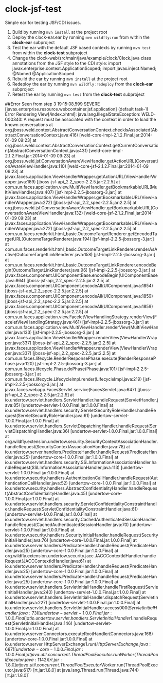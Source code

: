 # clock-jsf-test

Simple ear for testing JSF/CDI issues.

1. Build by running `mvn install` at the project root
2. Deploy the clock-ear.ear by running `mvn wildfly:run` from within the **clock-ear** subproject
3. Test the ear with the default JSF based contexts by running `mvn test` from within the **clock-test** subproject
4. Change the clock-web/src/main/java/example/clock/Clock.java class annotations from the JSF style to the CDI style:
	import javax.enterprise.context.ApplicationScoped;
	import javax.inject.Named;
	@Named
	@ApplicationScoped
5. Rebuild the ear by running `mvn install` at the project root
6. Redeploy the ear by running `mvn wildfly:redeploy` from the **clock-ear** subproject
7. Retest the ear by running `mvn test` from the **clock-test** subproject

##Error Seen from step 3
    19:15:08,599 SEVERE [javax.enterprise.resource.webcontainer.jsf.application] (default task-1) Error Rendering View[/index.xhtml]: java.lang.IllegalStateException: WELD-000340: A request must be associated with the context in order to load the known conversations
    at org.jboss.weld.context.AbstractConversationContext.checkIsAssociated(AbstractConversationContext.java:416) [weld-core-impl-2.1.2.Final.jar:2014-01-09 09:23]
    at org.jboss.weld.context.AbstractConversationContext.getCurrentConversation(AbstractConversationContext.java:431) [weld-core-impl-2.1.2.Final.jar:2014-01-09 09:23]
    at org.jboss.weld.jsf.ConversationAwareViewHandler.getActionURL(ConversationAwareViewHandler.java:110) [weld-core-jsf-2.1.2.Final.jar:2014-01-09 09:23]
    at javax.faces.application.ViewHandlerWrapper.getActionURL(ViewHandlerWrapper.java:189) [jboss-jsf-api_2.2_spec-2.2.5.jar:2.2.5]
    at com.sun.faces.application.view.MultiViewHandler.getBookmarkableURL(MultiViewHandler.java:407) [jsf-impl-2.2.5-jbossorg-3.jar:]
    at javax.faces.application.ViewHandlerWrapper.getBookmarkableURL(ViewHandlerWrapper.java:272) [jboss-jsf-api_2.2_spec-2.2.5.jar:2.2.5]
    at org.jboss.weld.jsf.ConversationAwareViewHandler.getBookmarkableURL(ConversationAwareViewHandler.java:132) [weld-core-jsf-2.1.2.Final.jar:2014-01-09 09:23]
    at javax.faces.application.ViewHandlerWrapper.getBookmarkableURL(ViewHandlerWrapper.java:272) [jboss-jsf-api_2.2_spec-2.2.5.jar:2.2.5]
    at com.sun.faces.renderkit.html_basic.OutcomeTargetRenderer.getEncodedTargetURL(OutcomeTargetRenderer.java:194) [jsf-impl-2.2.5-jbossorg-3.jar:]
    at com.sun.faces.renderkit.html_basic.OutcomeTargetLinkRenderer.renderAsActive(OutcomeTargetLinkRenderer.java:158) [jsf-impl-2.2.5-jbossorg-3.jar:]
    at com.sun.faces.renderkit.html_basic.OutcomeTargetLinkRenderer.encodeBegin(OutcomeTargetLinkRenderer.java:96) [jsf-impl-2.2.5-jbossorg-3.jar:]
    at javax.faces.component.UIComponentBase.encodeBegin(UIComponentBase.java:864) [jboss-jsf-api_2.2_spec-2.2.5.jar:2.2.5]
    at javax.faces.component.UIComponent.encodeAll(UIComponent.java:1854) [jboss-jsf-api_2.2_spec-2.2.5.jar:2.2.5]
    at javax.faces.component.UIComponent.encodeAll(UIComponent.java:1859) [jboss-jsf-api_2.2_spec-2.2.5.jar:2.2.5]
    at javax.faces.component.UIComponent.encodeAll(UIComponent.java:1859) [jboss-jsf-api_2.2_spec-2.2.5.jar:2.2.5]
    at com.sun.faces.application.view.FaceletViewHandlingStrategy.renderView(FaceletViewHandlingStrategy.java:461) [jsf-impl-2.2.5-jbossorg-3.jar:]
    at com.sun.faces.application.view.MultiViewHandler.renderView(MultiViewHandler.java:133) [jsf-impl-2.2.5-jbossorg-3.jar:]
    at javax.faces.application.ViewHandlerWrapper.renderView(ViewHandlerWrapper.java:337) [jboss-jsf-api_2.2_spec-2.2.5.jar:2.2.5]
    at javax.faces.application.ViewHandlerWrapper.renderView(ViewHandlerWrapper.java:337) [jboss-jsf-api_2.2_spec-2.2.5.jar:2.2.5]
    at com.sun.faces.lifecycle.RenderResponsePhase.execute(RenderResponsePhase.java:120) [jsf-impl-2.2.5-jbossorg-3.jar:]
	at com.sun.faces.lifecycle.Phase.doPhase(Phase.java:101) [jsf-impl-2.2.5-jbossorg-3.jar:]
	at com.sun.faces.lifecycle.LifecycleImpl.render(LifecycleImpl.java:219) [jsf-impl-2.2.5-jbossorg-3.jar:]
	at javax.faces.webapp.FacesServlet.service(FacesServlet.java:647) [jboss-jsf-api_2.2_spec-2.2.5.jar:2.2.5]
	at io.undertow.servlet.handlers.ServletHandler.handleRequest(ServletHandler.java:85) [undertow-servlet-1.0.0.Final.jar:1.0.0.Final]
	at io.undertow.servlet.handlers.security.ServletSecurityRoleHandler.handleRequest(ServletSecurityRoleHandler.java:61) [undertow-servlet-1.0.0.Final.jar:1.0.0.Final]
	at io.undertow.servlet.handlers.ServletDispatchingHandler.handleRequest(ServletDispatchingHandler.java:36) [undertow-servlet-1.0.0.Final.jar:1.0.0.Final]
	at org.wildfly.extension.undertow.security.SecurityContextAssociationHandler.handleRequest(SecurityContextAssociationHandler.java:78)
	at io.undertow.server.handlers.PredicateHandler.handleRequest(PredicateHandler.java:25) [undertow-core-1.0.0.Final.jar:1.0.0.Final]
	at io.undertow.servlet.handlers.security.SSLInformationAssociationHandler.handleRequest(SSLInformationAssociationHandler.java:113) [undertow-servlet-1.0.0.Final.jar:1.0.0.Final]
	at io.undertow.security.handlers.AuthenticationCallHandler.handleRequest(AuthenticationCallHandler.java:52) [undertow-core-1.0.0.Final.jar:1.0.0.Final]
	at io.undertow.security.handlers.AbstractConfidentialityHandler.handleRequest(AbstractConfidentialityHandler.java:45) [undertow-core-1.0.0.Final.jar:1.0.0.Final]
	at io.undertow.servlet.handlers.security.ServletConfidentialityConstraintHandler.handleRequest(ServletConfidentialityConstraintHandler.java:61) [undertow-servlet-1.0.0.Final.jar:1.0.0.Final]
	at io.undertow.servlet.handlers.security.CachedAuthenticatedSessionHandler.handleRequest(CachedAuthenticatedSessionHandler.java:70) [undertow-servlet-1.0.0.Final.jar:1.0.0.Final]
	at io.undertow.security.handlers.SecurityInitialHandler.handleRequest(SecurityInitialHandler.java:76) [undertow-core-1.0.0.Final.jar:1.0.0.Final]
	at io.undertow.server.handlers.PredicateHandler.handleRequest(PredicateHandler.java:25) [undertow-core-1.0.0.Final.jar:1.0.0.Final]
	at org.wildfly.extension.undertow.security.jacc.JACCContextIdHandler.handleRequest(JACCContextIdHandler.java:61)
	at io.undertow.server.handlers.PredicateHandler.handleRequest(PredicateHandler.java:25) [undertow-core-1.0.0.Final.jar:1.0.0.Final]
	at io.undertow.server.handlers.PredicateHandler.handleRequest(PredicateHandler.java:25) [undertow-core-1.0.0.Final.jar:1.0.0.Final]
	at io.undertow.servlet.handlers.ServletInitialHandler.handleFirstRequest(ServletInitialHandler.java:240) [undertow-servlet-1.0.0.Final.jar:1.0.0.Final]
	at io.undertow.servlet.handlers.ServletInitialHandler.dispatchRequest(ServletInitialHandler.java:227) [undertow-servlet-1.0.0.Final.jar:1.0.0.Final]
	at io.undertow.servlet.handlers.ServletInitialHandler.access$000(ServletInitialHandler.java:73) [undertow-servlet-1.0.0.Final.jar:1.0.0.Final]
	at io.undertow.servlet.handlers.ServletInitialHandler$1.handleRequest(ServletInitialHandler.java:146) [undertow-servlet-1.0.0.Final.jar:1.0.0.Final]
	at io.undertow.server.Connectors.executeRootHandler(Connectors.java:168) [undertow-core-1.0.0.Final.jar:1.0.0.Final]
	at io.undertow.server.HttpServerExchange$1.run(HttpServerExchange.java:687) [undertow-core-1.0.0.Final.jar:1.0.0.Final]
	at java.util.concurrent.ThreadPoolExecutor.runWorker(ThreadPoolExecutor.java:1142) [rt.jar:1.8.0]
	at java.util.concurrent.ThreadPoolExecutor$Worker.run(ThreadPoolExecutor.java:617) [rt.jar:1.8.0]
	at java.lang.Thread.run(Thread.java:744) [rt.jar:1.8.0]`
